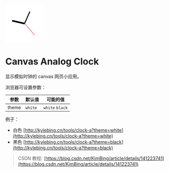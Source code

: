 
<img src="./favicon.png" width="120">

# Canvas Analog Clock


显示模拟时钟的 canvas 网页小应用。


浏览器可设置参数：

| 参数    | 默认值     | 可能的值            |
|-------|---------|-----------------|
| theme | `white` | `white` `black` |

例子：
- 白色 [http://kylebing.cn/tools/clock-a?theme=white](http://kylebing.cn/tools/clock-a?theme=white)
- 黑色 [http://kylebing.cn/tools/clock-a?theme=black](http://kylebing.cn/tools/clock-a?theme=black)



> CSDN 教程: [https://blog.csdn.net/KimBing/article/details/141223741](https://blog.csdn.net/KimBing/article/details/141223741)
